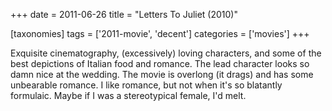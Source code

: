 +++
date = 2011-06-26
title = "Letters To Juliet (2010)"

[taxonomies]
tags = ['2011-movie', 'decent']
categories = ['movies']
+++

Exquisite cinematography, (excessively) loving characters, and some of
the best depictions of Italian food and romance. The lead character
looks so damn nice at the wedding. The movie is overlong (it drags) and
has some unbearable romance. I like romance, but not when it's so
blatantly formulaic. Maybe if I was a stereotypical female, I'd melt.
